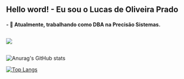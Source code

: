 ## Hello word! -  Eu sou o Lucas de Oliveira Prado

#### - 💪 Atualmente, trabalhando como DBA na Precisão Sistemas.

##

<a href="https://www.linkedin.com/in/lucas-de-oliveira-prado-7bb688121/" target="_blank"><img src="https://img.shields.io/badge/LinkedIn-0077B5?style=for-the-badge&logo=linkedin&logoColor=white" target="_blank"></a>

##

<div>

![Anurag's GitHub stats](https://github-readme-stats.vercel.app/api?username=lklukas007&show_icons=true&theme=github_dark)

[![Top Langs](https://github-readme-stats.vercel.app/api/top-langs/?username=lklukas007&layout=compact)](https://github.com/lklukas007/github-readme-stats)

</div>
